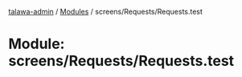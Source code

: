 [talawa-admin](../README.md) / [Modules](../modules.md) / screens/Requests/Requests.test

# Module: screens/Requests/Requests.test
